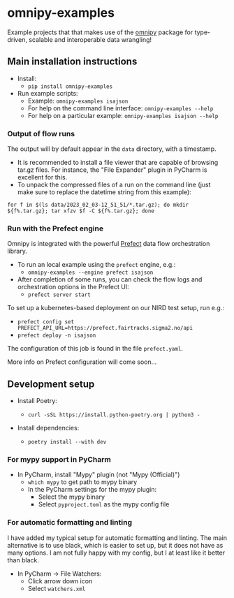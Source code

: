 # omnipy-examples

Example projects that that makes use of the [omnipy](https://pypi.org/project/omnipy/) package for 
type-driven, scalable and interoperable data wrangling!

## Main installation instructions

- Install:
  - `pip install omnipy-examples`
- Run example scripts:
  - Example: `omnipy-examples isajson`
  - For help on the command line interface: `omnipy-examples --help`
  - For help on a particular example: `omnipy-examples isajson --help`

### Output of flow runs

The output will by default appear in the `data` directory, with a timestamp. 

  - It is recommended to install a file viewer that are capable of browsing tar.gz files. 
    For instance, the "File Expander" plugin in PyCharm is excellent for this.
  - To unpack the compressed files of a run on the command line 
    (just make sure to replace the datetime string from this example): 

```
for f in $(ls data/2023_02_03-12_51_51/*.tar.gz); do mkdir ${f%.tar.gz}; tar xfzv $f -C ${f%.tar.gz}; done
```
    
### Run with the Prefect engine

Omnipy is integrated with the powerful [Prefect](https://prefect.io) data flow orchestration library.

- To run an local example using the `prefect` engine, e.g.:
  - `omnipy-examples --engine prefect isajson`
- After completion of some runs, you can check the flow logs and orchestration options in the Prefect UI:
  - `prefect server start`

To set up a kubernetes-based deployment on our NIRD test setup, run e.g.:

- `prefect config set PREFECT_API_URL=https://prefect.fairtracks.sigma2.no/api`
- `prefect deploy -n isajson`

The configuration of this job is found in the file `prefect.yaml`. 

More info on Prefect configuration will come soon...

## Development setup

- Install Poetry:
  - `curl -sSL https://install.python-poetry.org | python3 -`

- Install dependencies:
  - `poetry install --with dev`

### For mypy support in PyCharm

- In PyCharm, install "Mypy" plugin (not "Mypy (Official)")
  - `which mypy` to get path to mypy binary
  - In the PyCharm settings for the mypy plugin:
    - Select the mypy binary 
    - Select `pyproject.toml` as the mypy config file

### For automatic formatting and linting

I have added my typical setup for automatic formatting and linting. The main alternative is to use black, which is easier to set up, but it does 
not have as many options. I am not fully happy with my config, but I at least like it better than black. 

- In PyCharm -> File Watchers:
  - Click arrow down icon
  - Select `watchers.xml`

